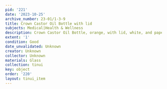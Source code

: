 ```yaml
---
pid: '221'
date: '2023-10-25'
archive_number: 23-01/1-3-9
title: Crown Castor Oil Bottle with lid
subjects: Medical|Health & Wellness
description: Crown Castor Oil Bottle, orange, with lid, white, and paper label
extent: '1'
condition: Good
date_unvalidated: Unknown
creator: Unknown
collector: Unknown
materials: Glass
collection: tinui
key: object
order: '220'
layout: tinui_item
---
```

